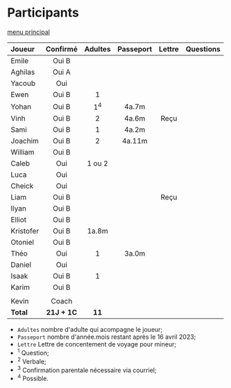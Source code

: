 # Participants

[menu principal](./readme.md)

Joueur | Confirmé | Adultes | Passeport | Lettre | Questions
:--- | :---: | :---: | :---: | :---: | :---
Emile | Oui B |        | | |
Aghilas | Oui A |  | | |
Yacoub | Oui |   | | |
Ewen | Oui B | 1 | | |
Yohan | Oui B | 1<sup>4</sup> | 4a.7m | |
Vinh | Oui B | 2 | 4a.6m | Reçu |
Sami | Oui B | 1 | 4a.2m | |
Joachim | Oui B | 2 | 4a.11m | |
William | Oui B |   |  |  |
Caleb | Oui | 1 ou 2 |  |  |
Luca | Oui |  |  |  |
Cheick | Oui |   |  | |
Liam | Oui B |  | | Reçu |
Ilyan | Oui B |  | | |
Elliot | Oui B |  |  |  |
Kristofer | Oui B | 1a.8m |   |  |
Otoniel | Oui B |  | |  |
Théo | Oui | 1 | 3a.0m |  |
Daniel | Oui | |  |  |
Isaak | Oui B | 1 |  |  |
Karim | Oui B |  |  |  |
   |  |   |  |  | 
Kevin | Coach      |       |  |  |
**Total**   |   **21J + 1C**   |  **11**   |  |  |

- `Adultes` nombre d'adulte qui acompagne le joueur;
- `Passeport` nombre d'année.mois restant après le 16 avril 2023;
- `Lettre` Lettre de concentement de voyage pour mineur; 
- <sup>1</sup> Question;
- <sup>2</sup> Verbale;
- <sup>3</sup> Confirmation parentale nécessaire via courriel;
- <sup>4</sup> Possible.
